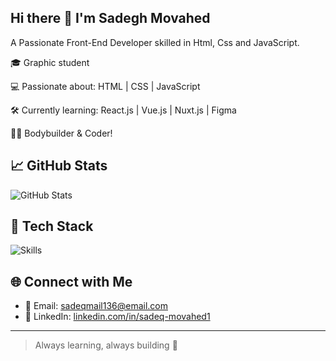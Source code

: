 ## Hi there 👋 I'm Sadegh Movahed
A Passionate Front-End Developer skilled in Html, Css and JavaScript.

🎓 Graphic student

💻 Passionate about: HTML | CSS | JavaScript

🛠️ Currently learning: React.js | Vue.js | Nuxt.js | Figma

🏋️‍♂️ Bodybuilder & Coder!

## 📈 GitHub Stats
![GitHub Stats](https://github-readme-stats.vercel.app/api?username=SadeghM8&show_icons=true&theme=radical)

## 🧰 Tech Stack
![Skills](https://skillicons.dev/icons?i=python,js,html,css,react,nuxtjs,vuejs,git,github,figma)

## 🌐 Connect with Me
- 📧 Email: sadeqmail136@email.com   
- 💼 LinkedIn: [linkedin.com/in/sadeq-movahed1](https://linkedin.com/in/sadeq-movahed1)

---

> Always learning, always building 🚀
